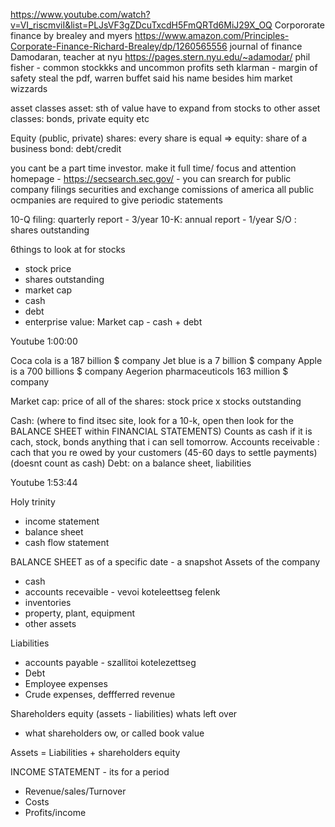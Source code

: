 https://www.youtube.com/watch?v=VI_riscmviI&list=PLJsVF3gZDcuTxcdH5FmQRTd6MiJ29X_OQ
Corpororate finance by brealey and myers	https://www.amazon.com/Principles-Corporate-Finance-Richard-Brealey/dp/1260565556
journal of finance
Damodaran, teacher at nyu	https://pages.stern.nyu.edu/~adamodar/
phil fisher - common stockkks and uncommon profits
seth klarman - margin of safety steal the pdf, warren buffet said his name besides him
market wizzards

asset classes
asset: sth of value
have to expand from stocks to other asset classes: bonds, private equity etc

Equity (public, private)
shares: every share is equal => equity: share of a business
bond: debt/credit

you cant be a part time investor. make it full time/ focus and attention
homepage - https://secsearch.sec.gov/ - you can srearch for public company filings
securities and exchange comissions of america
all public ocmpanies are required to give periodic statements

10-Q filing: quarterly report - 3/year
10-K: annual report - 1/year
S/O : shares outstanding

6things to look at for stocks
- stock price
- shares outstanding
- market cap
- cash
- debt
- enterprise value: Market cap - cash + debt


Youtube 1:00:00

Coca cola is a 187 billion $ company
Jet blue is a 7 billion $ company
Apple is a 700 billions $ company
Aegerion pharmaceuticols 163 million $ company

Market cap: price of all of the shares: stock price x stocks outstanding

Cash: (where to find itsec site, look for a 10-k, open then look for the BALANCE SHEET within FINANCIAL STATEMENTS)
Counts as cash if it is cach, stock, bonds anything that i can sell tomorrow.
Accounts receivable : cach that you re owed by your customers (45-60 days to settle payments) (doesnt count as cash)
Debt: on a balance sheet, liabilities

Youtube 1:53:44

Holy trinity
- income statement
- balance sheet
- cash flow statement

BALANCE SHEET as of a specific date - a snapshot
Assets of the company
- cash
- accounts recevaible - vevoi koteleettseg felenk
- inventories
- property, plant, equipment
- other assets

Liabilities
- accounts payable - szallitoi kotelezettseg
- Debt
- Employee expenses
- Crude expenses, deffferred revenue

Shareholders equity (assets - liabilities) whats left over
- what shareholders ow, or called book value

Assets = Liabilities + shareholders equity

INCOME STATEMENT - its for a period
- Revenue/sales/Turnover
- Costs
- Profits/income




























